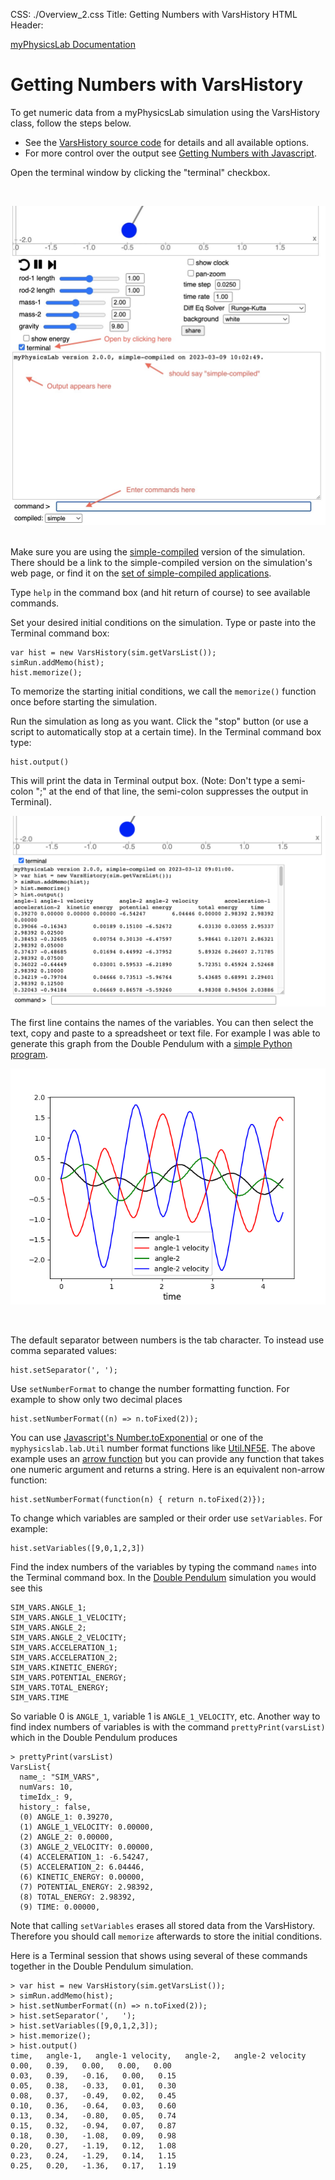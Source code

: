 CSS: ./Overview_2.css
Title: Getting Numbers with VarsHistory
HTML Header: <meta name="viewport" content="width=device-width, initial-scale=1">

[myPhysicsLab Documentation](index.html)

# Getting Numbers with VarsHistory

To get numeric data from a myPhysicsLab simulation using the VarsHistory class, follow the steps below.
- See the [VarsHistory source code](https://github.com/myphysicslab/myphysicslab/blob/master/src/lab/graph/VarsHistory.js)
for details and all available options.
- For more control over the output see
[Getting Numbers with Javascript](GetNumbers2.html). 

Open the terminal window by clicking the "terminal" checkbox.

&nbsp;

<img src='TerminalWindow.jpg'>
&nbsp;

Make sure you are using the [simple-compiled](Building.html#advancedvs.simplecompile)
version of the simulation. There should be a link to the simple-compiled version on the
simulation's web page, or find it on the
[set of simple-compiled applications](https://www.myphysicslab.com/develop/build/index-en.html).

Type `help` in the command box (and hit return of course) to see available commands.

Set your desired initial conditions on the simulation. Type or paste into the Terminal
command box:

    var hist = new VarsHistory(sim.getVarsList());
    simRun.addMemo(hist);
    hist.memorize();

To memorize the starting initial conditions, we call the `memorize()` function once
before starting the simulation.

Run the simulation as long as you want. Click the "stop" button (or use a script to
automatically stop at a certain time). In the Terminal command box type:

    hist.output() 

This will print the data in Terminal output box. (Note: Don't type a semi-colon ";" at
the end of that line, the semi-colon suppresses the output in Terminal).

<img src='dbl-pendulum-data.png'>

The first line contains the names of the
variables. You can then select the text, copy and paste to a spreadsheet or text file.
For example I was able to generate this graph from the Double Pendulum with a
[simple Python program](dbl-pendulum-graph.html).

<img src='dbl-pendulum-graph.png'>

&nbsp;

The default separator between numbers is the tab character. To instead use comma separated values:

    hist.setSeparator(', ');

Use `setNumberFormat` to change the number formatting function. For example to show only two decimal places

    hist.setNumberFormat((n) => n.toFixed(2));

You can use
[Javascript's Number.toExponential](https://developer.mozilla.org/en-US/docs/Web/JavaScript/Reference/Global_Objects/Number/toExponential)
or one of the `myphysicslab.lab.Util` number format functions like
[Util.NF5E](https://github.com/myphysicslab/myphysicslab/blob/master/src/lab/util/Util.js#L387).
The above example uses an [arrow function](https://developer.mozilla.org/en-US/docs/Web/JavaScript/Reference/Functions/Arrow_functions)
but you can provide any function that takes one numeric argument and returns a string.  Here is an equivalent non-arrow function:

    hist.setNumberFormat(function(n) { return n.toFixed(2)});

To change which variables are sampled or their order use `setVariables`. For example:

    hist.setVariables([9,0,1,2,3])

Find the index numbers of the variables by typing the command `names` into the Terminal
command box. In the
[Double Pendulum](https://www.myphysicslab.com/develop/build/sims/pendulum/DoublePendulumApp-en.html)
simulation you would see this

    SIM_VARS.ANGLE_1;
    SIM_VARS.ANGLE_1_VELOCITY;
    SIM_VARS.ANGLE_2;
    SIM_VARS.ANGLE_2_VELOCITY;
    SIM_VARS.ACCELERATION_1;
    SIM_VARS.ACCELERATION_2;
    SIM_VARS.KINETIC_ENERGY;
    SIM_VARS.POTENTIAL_ENERGY;
    SIM_VARS.TOTAL_ENERGY;
    SIM_VARS.TIME

So variable 0 is `ANGLE_1`, variable 1 is `ANGLE_1_VELOCITY`, etc. Another way to find
index numbers of variables is with the command `prettyPrint(varsList)` which in the
Double Pendulum produces

    > prettyPrint(varsList)
    VarsList{
      name_: "SIM_VARS",
      numVars: 10,
      timeIdx_: 9,
      history_: false,
      (0) ANGLE_1: 0.39270,
      (1) ANGLE_1_VELOCITY: 0.00000,
      (2) ANGLE_2: 0.00000,
      (3) ANGLE_2_VELOCITY: 0.00000,
      (4) ACCELERATION_1: -6.54247,
      (5) ACCELERATION_2: 6.04446,
      (6) KINETIC_ENERGY: 0.00000,
      (7) POTENTIAL_ENERGY: 2.98392,
      (8) TOTAL_ENERGY: 2.98392,
      (9) TIME: 0.00000,

Note that calling `setVariables` erases all stored data from the VarsHistory. Therefore
you should call `memorize` afterwards to store the initial conditions.

Here is a Terminal session that shows using several of these commands together in the Double Pendulum simulation.

    > var hist = new VarsHistory(sim.getVarsList());
    > simRun.addMemo(hist);
    > hist.setNumberFormat((n) => n.toFixed(2));
    > hist.setSeparator(',   ');
    > hist.setVariables([9,0,1,2,3]);
    > hist.memorize();
    > hist.output()
    time,   angle-1,   angle-1 velocity,   angle-2,   angle-2 velocity
    0.00,   0.39,   0.00,   0.00,   0.00
    0.03,   0.39,   -0.16,   0.00,   0.15
    0.05,   0.38,   -0.33,   0.01,   0.30
    0.08,   0.37,   -0.49,   0.02,   0.45
    0.10,   0.36,   -0.64,   0.03,   0.60
    0.13,   0.34,   -0.80,   0.05,   0.74
    0.15,   0.32,   -0.94,   0.07,   0.87
    0.18,   0.30,   -1.08,   0.09,   0.98
    0.20,   0.27,   -1.19,   0.12,   1.08
    0.23,   0.24,   -1.29,   0.14,   1.15
    0.25,   0.20,   -1.36,   0.17,   1.19

&nbsp;

&nbsp;

